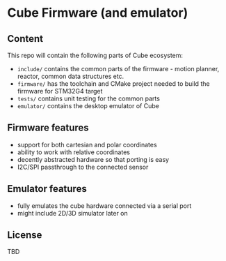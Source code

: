 # Cube Firmware (and emulator)

## Content
This repo will contain the following parts of Cube ecosystem:
- `include/` contains the common parts of the firmware - motion planner, reactor, common data structures etc.
- `firmware/` has the toolchain and CMake project needed to build the firmware for STM32G4 target
- `tests/` contains unit testing for the common parts
- `emulator/` contains the desktop emulator of Cube

## Firmware features
- support for both cartesian and polar coordinates
- ability to work with relative coordinates
- decently abstracted hardware so that porting is easy
- I2C/SPI passthrough to the connected sensor

## Emulator features
- fully emulates the cube hardware connected via a serial port
- might include 2D/3D simulator later on

## License

TBD